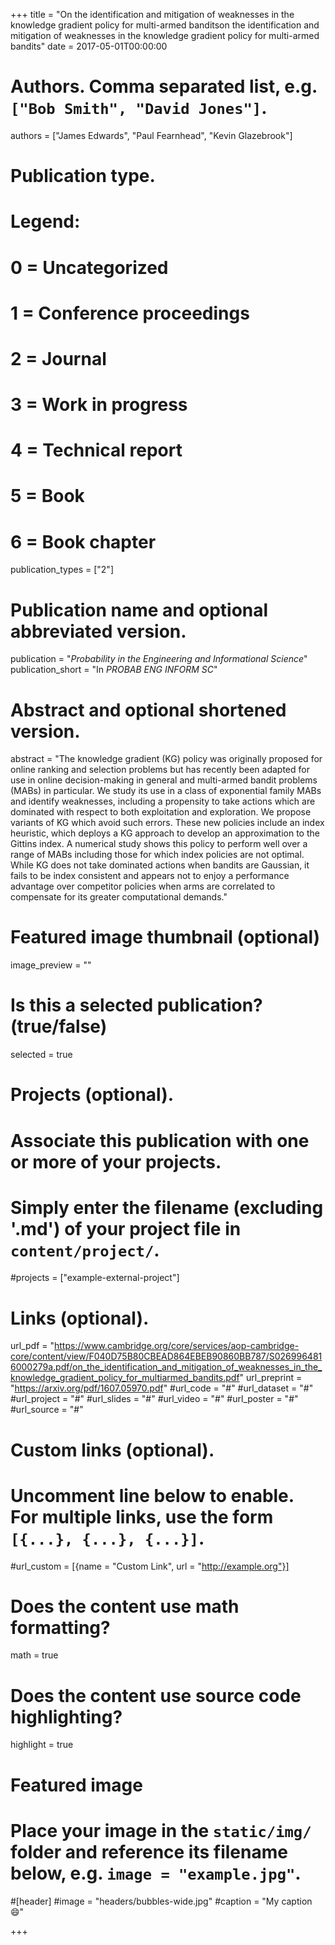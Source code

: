 +++
title = "On the identification and mitigation of weaknesses in the knowledge gradient policy for multi-armed banditson the identification and mitigation of weaknesses in the knowledge gradient policy for multi-armed bandits"
date = 2017-05-01T00:00:00

# Authors. Comma separated list, e.g. `["Bob Smith", "David Jones"]`.
authors = ["James Edwards", "Paul Fearnhead", "Kevin Glazebrook"]

# Publication type.
# Legend:
# 0 = Uncategorized
# 1 = Conference proceedings
# 2 = Journal
# 3 = Work in progress
# 4 = Technical report
# 5 = Book
# 6 = Book chapter
publication_types = ["2"]

# Publication name and optional abbreviated version.
publication = "*Probability in the Engineering and Informational Science*"
publication_short = "In *PROBAB ENG INFORM SC*"

# Abstract and optional shortened version.
abstract = "The knowledge gradient (KG) policy was originally proposed for online ranking and selection problems but has recently been adapted for use in online decision-making in general and multi-armed bandit problems (MABs) in particular. We study its use in a class of exponential family MABs and identify weaknesses, including a propensity to take actions which are dominated with respect to both exploitation and exploration. We propose variants of KG which avoid such errors. These new policies include an index heuristic, which deploys a KG approach to develop an approximation to the Gittins index. A numerical study shows this policy to perform well over a range of MABs including those for which index policies are not optimal. While KG does not take dominated actions when bandits are Gaussian, it fails to be index consistent and appears not to enjoy a performance advantage over competitor policies when arms are correlated to compensate for its greater computational demands."

# Featured image thumbnail (optional)
image_preview = ""

# Is this a selected publication? (true/false)
selected = true

# Projects (optional).
#   Associate this publication with one or more of your projects.
#   Simply enter the filename (excluding '.md') of your project file in `content/project/`.
#projects = ["example-external-project"]

# Links (optional).
url_pdf = "https://www.cambridge.org/core/services/aop-cambridge-core/content/view/F040D75B80CBEAD864EBEB90860BB787/S0269964816000279a.pdf/on_the_identification_and_mitigation_of_weaknesses_in_the_knowledge_gradient_policy_for_multiarmed_bandits.pdf"
url_preprint = "https://arxiv.org/pdf/1607.05970.pdf"
#url_code = "#"
#url_dataset = "#"
#url_project = "#"
#url_slides = "#"
#url_video = "#"
#url_poster = "#"
#url_source = "#"

# Custom links (optional).
#   Uncomment line below to enable. For multiple links, use the form `[{...}, {...}, {...}]`.
#url_custom = [{name = "Custom Link", url = "http://example.org"}]

# Does the content use math formatting?
math = true

# Does the content use source code highlighting?
highlight = true

# Featured image
# Place your image in the `static/img/` folder and reference its filename below, e.g. `image = "example.jpg"`.
#[header]
#image = "headers/bubbles-wide.jpg"
#caption = "My caption :smile:"

+++
